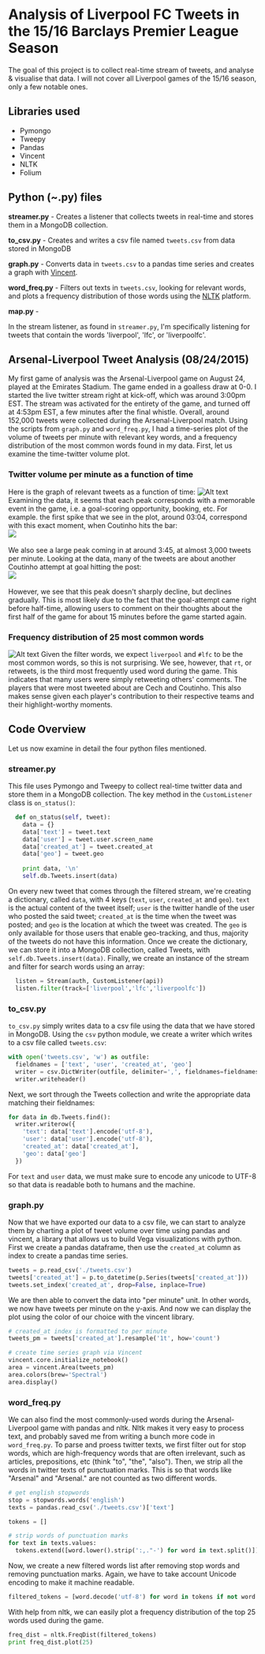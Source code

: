 # Analysis of Liverpool FC Tweets in the 15/16 Barclays Premier League Season
The goal of this project is to collect real-time stream of tweets, and analyse & visualise that data. I will not cover all Liverpool games of the 15/16 season, only a few notable ones.

## Libraries used
- Pymongo
- Tweepy
- Pandas
- Vincent
- NLTK
- Folium

## Python (~.py) files 
**streamer.py** - Creates a listener that collects tweets in real-time and stores them in a MongoDB collection.

**to_csv.py** - Creates and writes a csv file named `tweets.csv` from data stored in MongoDB

**graph.py** - Converts data in `tweets.csv` to a pandas time series and creates a graph with [Vincent](http://vincent.readthedocs.org/en/latest/).

**word_freq.py** - Filters out texts in `tweets.csv`, looking for relevant words, and plots a frequency distribution of those words using the [NLTK](http://www.nltk.org/) platform.

**map.py** - 

In the stream listener, as found in `streamer.py`, I'm specifically listening for tweets that contain the words 'liverpool', 'lfc', or 'liverpoolfc'.

## Arsenal-Liverpool Tweet Analysis (08/24/2015)
My first game of analysis was the Arsenal-Liverpool game on August 24, played at the Emirates Stadium. The game ended in a goalless draw at 0-0. I started the live twitter stream right at kick-off, which was around 3:00pm EST. The stream was activated for the entirety of the game, and turned off at 4:53pm EST, a few minutes after the final whistle. Overall, around 152,000 tweets were collected during the Arsenal-Liverpool match. Using the scripts from `graph.py` and `word_freq.py`, I had a time-series plot of the volume of tweets per minute with relevant key words, and a frequency distribution of the most common words found in my data. First, let us examine the time-twitter volume plot.

### Twitter volume per minute as a function of time
Here is the graph of relevant tweets as a function of time:
![Alt text](https://raw.github.com/kimasx/lfc-tweet-analysis/master/assets/time_series.png "Twitter Volume per Minute vs Time")
Examining the data, it seems that each peak corresponds with a memorable event in the game, i.e. a goal-scoring opportunity, booking, etc. For example. the first spike that we see in the plot, around 03:04, correspond with this exact moment, when Coutinho hits the bar:
<br>
<img src="/assets/coutinho.gif" style="display:block;">
<br>
We also see a large peak coming in at around 3:45, at almost 3,000 tweets per minute. Looking at the data, many of the tweets are about another Coutinho attempt at goal hitting the post:
<br>
<img src="/assets/bar.gif" style="display:block;">
<br>
However, we see that this peak doesn't sharply decline, but declines gradually. This is most likely due to the fact that the goal-attempt came right before half-time, allowing users to comment on their thoughts about the first half of the game for about 15 minutes before the game started again.

### Frequency distribution of 25 most common words
![Alt text](https://raw.github.com/kimasx/lfc-tweet-analysis/master/assets/word_freq.png "Word Counts")
Given the filter words, we expect `liverpool` and `#lfc` to be the most common words, so this is not surprising. We see, however, that `rt`, or retweets, is the third most frequently used word during the game. This indicates that many users were simply retweeting others' comments. The players that were most tweeted about are Cech and Coutinho. This also makes sense given each player's contribution to their respective teams and their highlight-worthy moments.

## Code Overview
Let us now examine in detail the four python files mentioned.
### streamer.py
This file uses Pymongo and Tweepy to collect real-time twitter data and store them in a MongoDB collection. The key method in the `CustomListener` class is `on_status()`:
```python
  def on_status(self, tweet):
    data = {}
    data['text'] = tweet.text
    data['user'] = tweet.user.screen_name
    data['created_at'] = tweet.created_at
    data['geo'] = tweet.geo
    
    print data, '\n'
    self.db.Tweets.insert(data)
```
On every new tweet that comes through the filtered stream, we're creating a dictionary, called `data`, with 4 keys (`text`, `user`, `created_at` and `geo`). `text` is the actual content of the tweet itself; `user` is the twitter handle of the user who posted the said tweet; `created_at` is the time when the tweet was posted; and `geo` is the location at which the tweet was created. The `geo` is only available for those users that enable geo-tracking, and thus, majority of the tweets do not have this information. Once we create the dictionary, we can store it into a MongoDB collection, called Tweets, with `self.db.Tweets.insert(data)`. Finally, we create an instance of the stream and filter for search words using an array:
```python
  listen = Stream(auth, CustomListener(api))
  listen.filter(track=['liverpool','lfc','liverpoolfc'])
```

### to_csv.py
`to_csv.py` simply writes data to a csv file using the data that we have stored in MongoDB. Using the `csv` python module, we create a writer which writes to a csv file called `tweets.csv`:
```python
with open('tweets.csv', 'w') as outfile:
  fieldnames = ['text', 'user', 'created_at', 'geo']
  writer = csv.DictWriter(outfile, delimiter=',', fieldnames=fieldnames)
  writer.writeheader()
```
Next, we sort through the Tweets collection and write the appropriate data matching their fieldnames:
```python
for data in db.Tweets.find():
  writer.writerow({ 
    'text': data['text'].encode('utf-8'), 
    'user': data['user'].encode('utf-8'), 
    'created_at': data['created_at'],
    'geo': data['geo']
  })
```
For `text` and `user` data, we must make sure to encode any unicode to UTF-8 so that data is readable both to humans and the machine.

### graph.py
Now that we have exported our data to a csv file, we can start to analyze them by charting a plot of tweet volume over time using pandas and vincent, a library that allows us to build Vega visualizations with python. First we create a pandas dataframe, then use the `created_at` column as index to create a pandas time series.
```python
tweets = p.read_csv('./tweets.csv')
tweets['created_at'] = p.to_datetime(p.Series(tweets['created_at']))
tweets.set_index('created_at', drop=False, inplace=True)
```
We are then able to convert the data into "per minute" unit. In other words, we now have tweets per minute on the y-axis. And now we can display the plot using the color of our choice with the vincent library.
```python
# created_at index is formatted to per minute
tweets_pm = tweets['created_at'].resample('1t', how='count')

# create time series graph via Vincent
vincent.core.initialize_notebook()
area = vincent.Area(tweets_pm)
area.colors(brew='Spectral')
area.display()
```

### word_freq.py
We can also find the most commonly-used words during the Arsenal-Liverpool game with pandas and nltk. Nltk makes it very easy to process text, and probably saved me from writing a bunch more code in `word_freq.py`. To parse and proess twitter texts, we first filter out for stop words, which are high-frequency words that are often irrelevant, such as articles, prepositions, etc (think "to", "the", "also"). Then, we strip all the words in twitter texts of punctuation marks. This is so that words like "Arsenal" and "Arsenal." are not counted as two different words.
```python
# get english stopwords
stop = stopwords.words('english')
texts = pandas.read_csv('./tweets.csv')['text']

tokens = []

# strip words of punctuation marks
for text in texts.values:
  tokens.extend([word.lower().strip(':,."-') for word in text.split()])
```
Now, we create a new filtered words list after removing stop words and removing punctuation marks. Again, we have to take account Unicode encoding to make it machine readable.
```python
filtered_tokens = [word.decode('utf-8') for word in tokens if not word.decode('utf-8') in stop]
```
With help from nltk, we can easily plot a frequency distribution of the top 25 words used during the game.
```python
freq_dist = nltk.FreqDist(filtered_tokens)
print freq_dist.plot(25)
```
